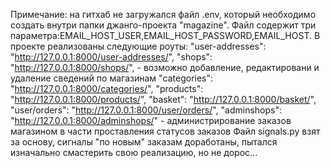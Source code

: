Примечание: на гитхаб не загружался файл .env, который необходимо создать внутри папки джанго-проекта "magazine".
Файл содержит три параметра:EMAIL_HOST_USER,EMAIL_HOST_PASSWORD,EMAIL_HOST.
В проекте реализованы следующие роуты:
    "user-addresses": "http://127.0.0.1:8000/user-addresses/",
    "shops": "http://127.0.0.1:8000/shops/", - возможно добавление, редактировани и удаление сведений по магазинам
    "categories": "http://127.0.0.1:8000/categories/",
    "products": "http://127.0.0.1:8000/products/",
    "basket": "http://127.0.0.1:8000/basket/",
    "user/orders": "http://127.0.0.1:8000/user/orders/",
    "adminshops": "http://127.0.0.1:8000/adminshops/" - администрирование заказов магазином в части проставления статусов заказов
Файл signals.py взят за основу, сигналы "по новым" заказам доработаны, пытался изначально смастерить свою реализацию, но не дорос...
